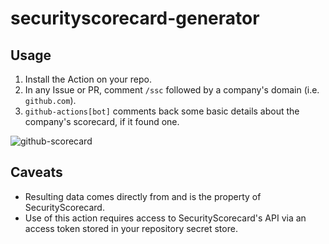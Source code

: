 # securityscorecard-generator

## Usage

1. Install the Action on your repo.
2. In any Issue or PR, comment `/ssc` followed by a company's domain (i.e. `github.com`).
3. `github-actions[bot]` comments back some basic details about the company's scorecard, if it found one.

![github-scorecard](https://user-images.githubusercontent.com/29130874/77120206-7dff2a80-69f5-11ea-816b-b06889c51fd6.png)

## Caveats

- Resulting data comes directly from and is the property of SecurityScorecard.
- Use of this action requires access to SecurityScorecard's API via an access token stored in your repository secret store.
